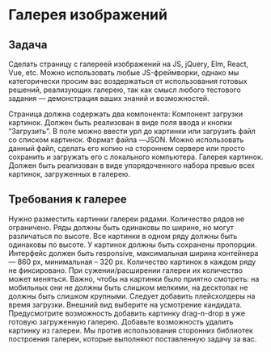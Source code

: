 <h1>Галерея изображений</h1>


<h2>Задача</h2>
Сделать страницу с галереей изображений на JS, jQuery, Elm, React, Vue, etc. Можно использовать любые JS-фреймворки, однако мы категорически просим вас воздержаться от использования готовых решений, реализующих галерею, так как смысл любого тестового задания — демонстрация ваших знаний и возможностей.

Страница должна содержать два компонента:
Компонент загрузки картинок.
Должен быть реализован в виде поля ввода и кнопки “Загрузить”. В поле можно ввести урл до картинки или загрузить файл со списком картинок. Формат файла —JSON. Можно использовать данный файл, сделать его копию на стороннем сервере или просто сохранить и загружать его с локального компьютера.
Галерея картинок.
Должен быть реализован в виде упорядоченного набора превью всех картинок, загруженных в галерею.

<h2>Требования к галерее</h2>
Нужно разместить картинки галереи рядами. Количество рядов не ограничено.
Ряды должны быть одинаковы по ширине, но могут различаться по высоте. 
Все картинки в одном ряду должны быть одинаковы по высоте.
У картинок должны быть сохранены пропорции.
Интерфейс должен быть responsive, максимальная ширина контейнера — 860 px, минимальная – 320 px.
Количество картинок в каждом ряду не фиксировано. При сужении/расширении галереи их количество может меняться. 
Важно, чтобы на картинки было приятно смотреть: на мобильных они не должны быть слишком мелкими, на десктопах не должны быть слишком крупными.
Следует добавить плейсхолдеры на время загрузки. Внешний вид выберите на усмотрение кандидата.
Предусмотрите  возможность добавить картинку drag-n-drop в уже готовую загруженную галерею.
Добавьте возможность удалить картинку из галереи.
Мы против использования сторонних библиотек построения галереи, которые выполняют поставленную задачу за вас.

